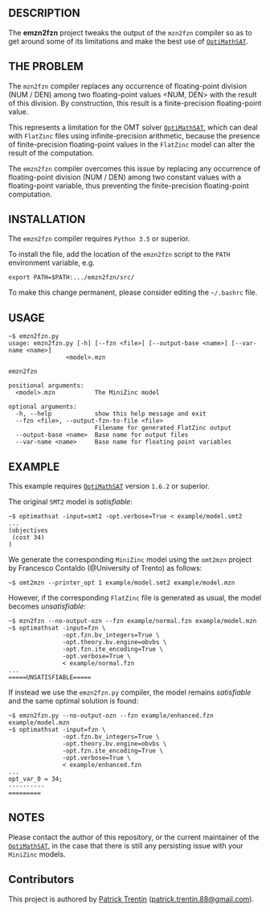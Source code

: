 ## DESCRIPTION

The **emzn2fzn** project tweaks the output of the `mzn2fzn` compiler
so as to get around some of its limitations and make the best use
of [`OptiMathSAT`](http://optimathsat.disi.unitn.it/).


## THE PROBLEM

The `mzn2fzn` compiler replaces any occurrence of floating-point
division (NUM / DEN) among two floating-point values <NUM, DEN>
with the result of this division. By construction, this result
is a finite-precision floating-point value.

This represents a limitation for the OMT solver
[`OptiMathSAT`](http://optimathsat.disi.unitn.it/),
which can deal with `FlatZinc` files using infinite-precision
arithmetic, because the presence of finite-precision
floating-point values in the `FlatZinc` model can alter
the result of the computation.

The `emzn2fzn` compiler overcomes this issue by replacing
any occurrence of floating-point division (NUM / DEN) among
two constant values with a floating-point variable, thus
preventing the finite-precision floating-point computation.


## INSTALLATION

The `emzn2fzn` compiler requires `Python 3.5` or superior.

To install the file, add the location of the `emzn2fzn` script
to the `PATH` environment variable, e.g.

    export PATH=$PATH:.../emzn2fzn/src/

To make this change permanent, please consider editing the
`~/.bashrc` file.


## USAGE

    ~$ emzn2fzn.py
    usage: emzn2fzn.py [-h] [--fzn <file>] [--output-base <name>] [--var-name <name>]
                    <model>.mzn
    
    emzn2fzn
    
    positional arguments:
      <model>.mzn           The MiniZinc model
    
    optional arguments:
      -h, --help            show this help message and exit
      --fzn <file>, --output-fzn-to-file <file>
                            Filename for generated FlatZinc output
      --output-base <name>  Base name for output files
      --var-name <name>     Base name for floating point variables


## EXAMPLE

This example requires [`OptiMathSAT`](http://optimathsat.disi.unitn.it/)
version `1.6.2` or superior.

The original `SMT2` model is *satisfiable*:

    ~$ optimathsat -input=smt2 -opt.verbose=True < example/model.smt2
    ...
    (objectives
     (cost 34)
    )

We generate the corresponding `MiniZinc` model using the
`omt2mzn` project by Francesco Contaldo (@University of Trento)
as follows:

    ~$ omt2mzn --printer_opt 1 example/model.smt2 example/model.mzn

However, if the corresponding `FlatZinc` file is
generated as usual, the model becomes *unsatisfiable*:

    ~$ mzn2fzn --no-output-ozn --fzn example/normal.fzn example/model.mzn
    ~$ optimathsat -input=fzn \
                   -opt.fzn.bv_integers=True \
                   -opt.theory.bv.engine=obvbs \
                   -opt.fzn.ite_encoding=True \
                   -opt.verbose=True \
                   < example/normal.fzn
    ...
    =====UNSATISFIABLE=====

If instead we use the `emzn2fzn.py` compiler, the
model remains *satisfiable* and the same optimal
solution is found:

    ~$ emzn2fzn.py --no-output-ozn --fzn example/enhanced.fzn example/model.mzn
    ~$ optimathsat -input=fzn \
                   -opt.fzn.bv_integers=True \
                   -opt.theory.bv.engine=obvbs \
                   -opt.fzn.ite_encoding=True \
                   -opt.verbose=True \
                   < example/enhanced.fzn
    ...
    opt_var_0 = 34;
    ----------
    =========
    
## NOTES

Please contact the author of this repository, or the current maintainer
of the [`OptiMathSAT`](http://optimathsat.disi.unitn.it/), in the case
that there is still any persisting issue with your `MiniZinc` models.

## Contributors

This project is authored by [Patrick Trentin](http://www.patricktrentin.com) (<patrick.trentin.88@gmail.com>).

